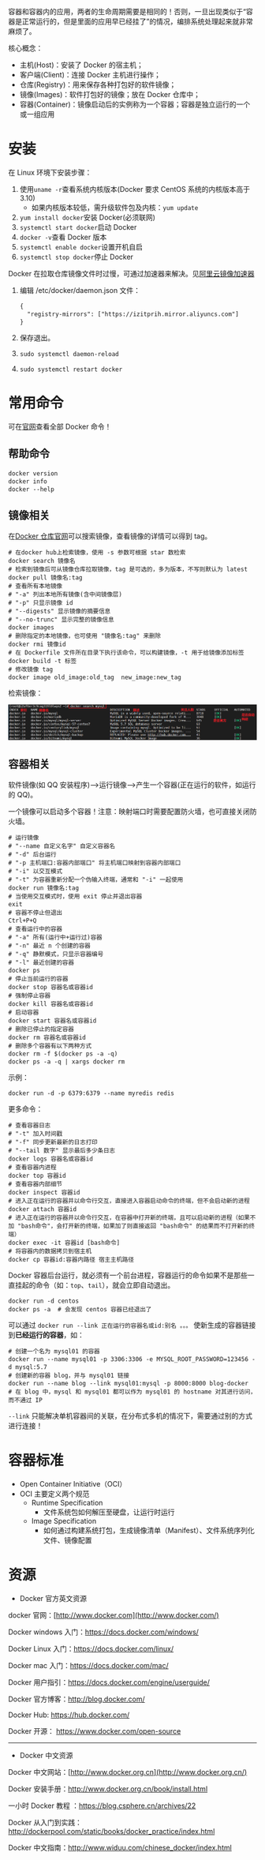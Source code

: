 容器和容器内的应用，两者的生命周期需要是相同的！否则，一旦出现类似于“容器是正常运行的，但是里面的应用早已经挂了”的情况，编排系统处理起来就非常麻烦了。

核心概念：

- 主机(Host)：安装了 Docker 的宿主机；
- 客户端(Client)：连接 Docker 主机进行操作；
- 仓库(Registry)：用来保存各种打包好的软件镜像；
- 镜像(Images)：软件打包好的镜像；放在 Docker 仓库中；
- 容器(Container)：镜像启动后的实例称为一个容器；容器是独立运行的一个或一组应用

# 安装

在 Linux 环境下安装步骤：

1. 使用`uname -r`查看系统内核版本(Docker 要求 CentOS 系统的内核版本高于 3.10)
   - 如果内核版本较低，需升级软件包及内核：`yum update`
2. `yum install docker`安装 Docker(必须联网)
3. `systemctl start docker`启动 Docker
4. `docker -v`查看 Docker 版本
5. `systemctl enable docker`设置开机自启
6. `systemctl stop docker`停止 Docker

Docker 在拉取仓库镜像文件时过慢，可通过加速器来解决。见[阿里云镜像加速器](https://cr.console.aliyun.com/cn-zhangjiakou/mirrors)

1. 编辑 /etc/docker/daemon.json 文件：

   ```shell
   {
     "registry-mirrors": ["https://izitprih.mirror.aliyuncs.com"]
   }
   ```

2. 保存退出。

3. `sudo systemctl daemon-reload`

4. `sudo systemctl restart docker`

# 常用命令

可在[官网](https://docs.docker.com/engine/reference/commandline/docker/#child-commands)查看全部 Docker 命令！

## 帮助命令

```shell
docker version
docker info
docker --help
```

## 镜像相关

在[Docker 仓库官网](https://hub.docker.com/)可以搜索镜像，查看镜像的详情可以得到 tag。

```shell
# 在docker hub上检索镜像，使用 -s 参数可根据 star 数检索
docker search 镜像名
# 检索到镜像后可从镜像仓库拉取镜像，tag 是可选的，多为版本，不写则默认为 latest
docker pull 镜像名:tag
# 查看所有本地镜像
# "-a" 列出本地所有镜像(含中间镜像层)
# "-p" 只显示镜像 id
# "--digests" 显示镜像的摘要信息
# "--no-trunc" 显示完整的镜像信息
docker images
# 删除指定的本地镜像，也可使用 "镜像名:tag" 来删除
docker rmi 镜像id
# 在 Dockerfile 文件所在目录下执行该命令，可以构建镜像，-t 用于给镜像添加标签
docker build -t 标签
# 修改镜像 tag
docker image old_image:old_tag  new_image:new_tag
```

检索镜像：

![](../images/docker-search.png)

## 容器相关

软件镜像(如 QQ 安装程序)——>运行镜像——>产生一个容器(正在运行的软件，如运行的 QQ)。

一个镜像可以启动多个容器！注意：映射端口时需要配置防火墙，也可直接关闭防火墙。

```shell
# 运行镜像
# "--name 自定义名字" 自定义容器名
# "-d" 后台运行
# "-p 主机端口:容器内部端口" 将主机端口映射到容器内部端口
# "-i" 以交互模式
# "-t" 为容器重新分配一个伪输入终端，通常和 "-i" 一起使用
docker run 镜像名:tag
# 当使用交互模式时，使用 exit 停止并退出容器
exit
# 容器不停止但退出
Ctrl+P+Q
# 查看运行中的容器
# "-a" 所有(运行中+运行过)容器
# "-n" 最近 n 个创建的容器
# "-q" 静默模式，只显示容器编号
# "-l" 最近创建的容器
docker ps
# 停止当前运行的容器
docker stop 容器名或容器id
# 强制停止容器
docker kill 容器名或容器id
# 启动容器
docker start 容器名或容器id
# 删除已停止的指定容器
docker rm 容器名或容器id
# 删除多个容器有以下两种方式
docker rm -f $(docker ps -a -q)
docker ps -a -q | xargs docker rm
```

示例：

```shell
docker run -d -p 6379:6379 --name myredis redis
```

更多命令：

```shell
# 查看容器日志
# "-t" 加入时间戳
# "-f" 同步更新最新的日志打印
# "--tail 数字" 显示最后多少条日志
docker logs 容器名或容器id
# 查看容器内进程
docker top 容器id
# 查看容器内部细节
docker inspect 容器id
# 进入正在运行的容器并以命令行交互，直接进入容器启动命令的终端，但不会启动新的进程
docker attach 容器id
# 进入正在运行的容器并以命令行交互，在容器中打开新的终端，且可以启动新的进程（如果不加 "bash命令"，会打开新的终端，如果加了则直接返回 "bash命令" 的结果而不打开新的终端）
docker exec -it 容器id [bash命令]
# 将容器内的数据拷贝到宿主机
docker cp 容器id:容器内路径 宿主主机路径
```

Docker 容器后台运行，就必须有一个前台进程，容器运行的命令如果不是那些一直挂起的命令（如：`top`、`tail`），就会立即自动退出。

```shell
docker run -d centos
docker ps -a  # 会发现 centos 容器已经退出了
```

可以通过 `docker run --link 正在运行的容器名或id:别名 。。。` 使新生成的容器链接到**已经运行的容器**，如：

```shell
# 创建一个名为 mysql01 的容器
docker run --name mysql01 -p 3306:3306 -e MYSQL_ROOT_PASSWORD=123456 -d mysql:5.7
# 创建新的容器 blog，并与 mysql01 链接
docker run --name blog --link mysql01:mysql -p 8000:8000 blog-docker
# 在 blog 中，mysql 和 mysql01 都可以作为 mysql01 的 hostname 对其进行访问，而不通过 IP
```

`--link` 只能解决单机容器间的关联，在分布式多机的情况下，需要通过别的方式进行连接！

# 容器标准

- Open Container Initiative（OCI）
- OCI 主要定义两个规范
  - Runtime Specification
    - 文件系统包如何解压至硬盘，让运行时运行
  - Image Specification
    - 如何通过构建系统打包，生成镜像清单（Manifest）、文件系统序列化文件、镜像配置

# 资源

- Docker 官方英文资源

docker 官网：[http://www.docker.com](http://www.docker.com/)

Docker windows 入门：<https://docs.docker.com/windows/>

Docker Linux 入门：<https://docs.docker.com/linux/>

Docker mac 入门：<https://docs.docker.com/mac/>

Docker 用户指引：<https://docs.docker.com/engine/userguide/>

Docker 官方博客：<http://blog.docker.com/>

Docker Hub: <https://hub.docker.com/>

Docker 开源： <https://www.docker.com/open-source>

---

- Docker 中文资源

Docker 中文网站：[http://www.docker.org.cn](http://www.docker.org.cn/)

Docker 安装手册：<http://www.docker.org.cn/book/install.html>

一小时 Docker 教程 ：<https://blog.csphere.cn/archives/22>

Docker 从入门到实践：<http://dockerpool.com/static/books/docker_practice/index.html>

Docker 中文指南：<http://www.widuu.com/chinese_docker/index.html>

